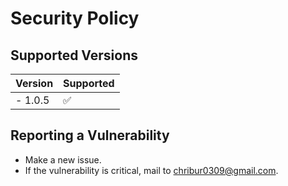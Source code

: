 # Security Policy

## Supported Versions

| Version   | Supported          |
| -------   | ------------------ |
| - 1.0.5   | :white_check_mark: |

## Reporting a Vulnerability

- Make a new issue.
- If the vulnerability is critical, mail to [chribur0309@gmail.com](mailto:chribur0309@gmail.com).
